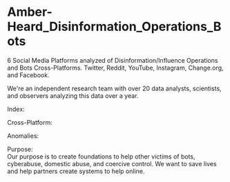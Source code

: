 # Amber-Heard_Disinformation_Operations_Bots
6 Social Media Platforms analyzed of Disinformation/Influence Operations and Bots Cross-Platforms. Twitter, Reddit, YouTube, Instagram, Change.org, and Facebook.

We're an independent research team with over 20 data analysts, scientists, and observers analyzing this data over a year.

Index:


Cross-Platform:


Anomalies:









Purpose:<br>
Our purpose is to create foundations to help other victims of bots, cyberabuse, domestic abuse, and <href a="https://www.connecticutprotectivemoms.org/coercive-control-legislation-in-the">coercive control</a>. We want to save lives and help partners create systems to help online.
